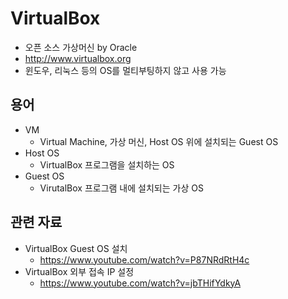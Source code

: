 # VirtualBox
* 오픈 소스 가상머신 by Oracle
* http://www.virtualbox.org
* 윈도우, 리눅스 등의 OS를 멀티부팅하지 않고 사용 가능

## 용어
* VM
  * Virtual Machine, 가상 머신, Host OS 위에 설치되는 Guest OS
* Host OS
  * VirtualBox 프로그램을 설치하는 OS
* Guest OS
  * VirutalBox 프로그램 내에 설치되는 가상 OS
  
## 관련 자료
* VirtualBox Guest OS 설치
  * https://www.youtube.com/watch?v=P87NRdRtH4c
* VirtualBox 외부 접속 IP 설정
  * https://www.youtube.com/watch?v=jbTHifYdkyA
